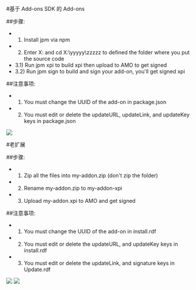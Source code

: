 #基于 Add-ons SDK 的 Add-ons

##步骤:
- 1) Install jpm via npm
- 2) Enter X: and cd X:\yyyyy\zzzzz to defined the folder where you put the source code
- 3.1) Run jpm xpi to build xpi then upload to AMO to get signed
- 3.2) Run jpm sign to build and sign your add-on, you'll get signed xpi

##注意事项:
- 1) You must change the UUID of the add-on in package.json
- 2) You must edit or delete the updateURL, updateLink, and updateKey keys in package.json
<img src="http://i66.tinypic.com/ml5abm.png">

#老扩展

##步骤:
- 1) Zip all the files into my-addon.zip (don't zip the folder)
- 2) Rename my-addon.zip to my-addon-xpi
- 3) Upload my-addon.xpi to AMO and get signed

##注意事项:
- 1) You must change the UUID of the add-on in install.rdf
- 2) You must edit or delete the updateURL, and updateKey keys in install.rdf
- 3) You must edit or delete the updateLink, and signature keys in Update.rdf
<img src="http://i68.tinypic.com/29zzcpv.png">
<img src="http://i67.tinypic.com/6944dl.png">
